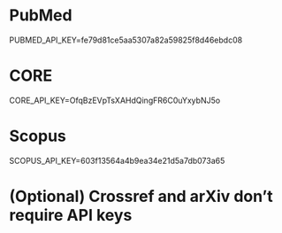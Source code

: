 # PubMed
PUBMED_API_KEY=fe79d81ce5aa5307a82a59825f8d46ebdc08

# CORE
CORE_API_KEY=OfqBzEVpTsXAHdQingFR6C0uYxybNJ5o

# Scopus
SCOPUS_API_KEY=603f13564a4b9ea34e21d5a7db073a65

# (Optional) Crossref and arXiv don’t require API keys


